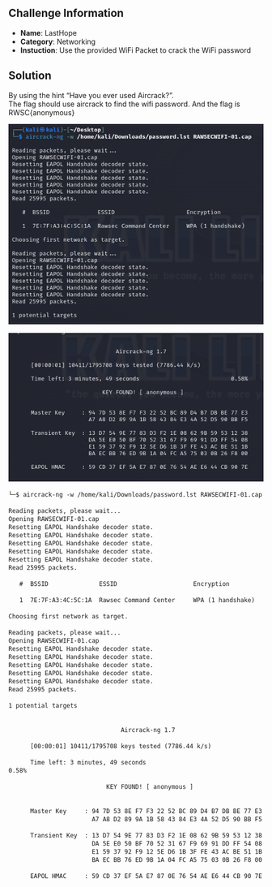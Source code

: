 ## Challenge Information
- **Name**: LastHope
- **Category**: Networking
- **Instuction**: Use the provided WiFi Packet to crack the WiFi password

## Solution
By using the hint “Have you ever used Aircrack?”.  
The flag should use aircrack to find the wifi password.
And the flag is RWSC{anonymous}

![Alt text](image12343143.png)


![Alt text](image1122312.png)



```
└─$ aircrack-ng -w /home/kali/Downloads/password.lst RAWSECWIFI-01.cap

Reading packets, please wait...
Opening RAWSECWIFI-01.cap
Resetting EAPOL Handshake decoder state.
Resetting EAPOL Handshake decoder state.
Resetting EAPOL Handshake decoder state.
Resetting EAPOL Handshake decoder state.
Resetting EAPOL Handshake decoder state.
Read 25995 packets.

   #  BSSID              ESSID                     Encryption

   1  7E:7F:A3:4C:5C:1A  Rawsec Command Center     WPA (1 handshake)

Choosing first network as target.

Reading packets, please wait...
Opening RAWSECWIFI-01.cap
Resetting EAPOL Handshake decoder state.
Resetting EAPOL Handshake decoder state.
Resetting EAPOL Handshake decoder state.
Resetting EAPOL Handshake decoder state.
Resetting EAPOL Handshake decoder state.
Read 25995 packets.

1 potential targets


                               Aircrack-ng 1.7 

      [00:00:01] 10411/1795708 keys tested (7786.44 k/s) 

      Time left: 3 minutes, 49 seconds                            0.58%

                           KEY FOUND! [ anonymous ]


      Master Key     : 94 7D 53 8E F7 F3 22 52 BC 89 D4 B7 DB BE 77 E3 
                       A7 A8 D2 89 9A 1B 58 43 84 E3 4A 52 D5 90 BB F5 

      Transient Key  : 13 D7 54 9E 77 83 D3 F2 1E 08 62 9B 59 53 12 38 
                       DA 5E E0 50 BF 70 52 31 67 F9 69 91 DD FF 54 08 
                       E1 59 37 92 F9 12 5E D6 1B 3F FE 43 AC BE 51 1B 
                       BA EC BB 76 ED 9B 1A 04 FC A5 75 03 0B 26 F8 00 

      EAPOL HMAC     : 59 CD 37 EF 5A E7 87 0E 76 54 AE E6 44 CB 90 7E

```


      
